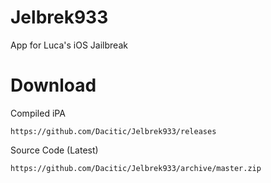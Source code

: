 # Jelbrek933
App for Luca's iOS Jailbreak


# Download 

Compiled iPA 

	https://github.com/Dacitic/Jelbrek933/releases


Source Code (Latest) 

	https://github.com/Dacitic/Jelbrek933/archive/master.zip

